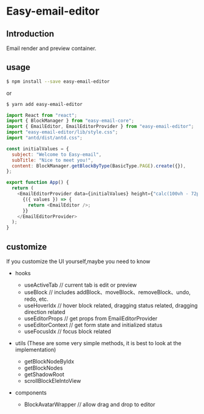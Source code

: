 # Easy-email-editor

## Introduction

Email render and preview container.

## usage

```sh
$ npm install --save easy-email-editor
```

or

```sh
$ yarn add easy-email-editor
```

```js
import React from "react";
import { BlockManager } from "easy-email-core";
import { EmailEditor, EmailEditorProvider } from "easy-email-editor";
import "easy-email-editor/lib/style.css";
import "antd/dist/antd.css";

const initialValues = {
  subject: "Welcome to Easy-email",
  subTitle: "Nice to meet you!",
  content: BlockManager.getBlockByType(BasicType.PAGE).create({}),
};

export function App() {
  return (
    <EmailEditorProvider data={initialValues} height={"calc(100vh - 72px)"}>
      {({ values }) => {
        return <EmailEditor />;
      }}
    </EmailEditorProvider>
  );
}
```

## customize

If you customize the UI yourself,maybe you need to know

- hooks

  - useActiveTab // current tab is edit or preview
  - useBlock // includes addBlock、moveBlock、removeBlock、undo, redo, etc.
  - useHoverIdx // hover block related, dragging status related, dragging direction related
  - useEditorProps // get props from EmailEditorProvider
  - useEditorContext // get form state and initialized status
  - useFocusIdx // focus block related

- utils (These are some very simple methods, it is best to look at the implementation)

  - getBlockNodeByIdx
  - getBlockNodes
  - getShadowRoot
  - scrollBlockEleIntoView

- components
  - BlockAvatarWrapper // allow drag and drop to editor
